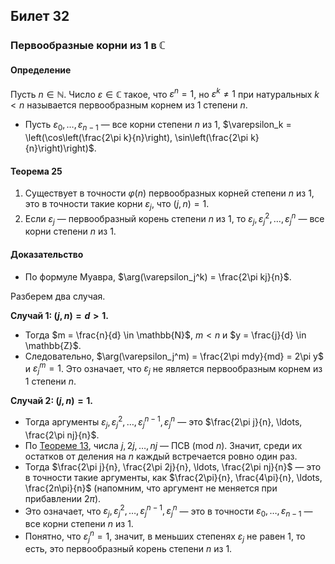 ## Билет 32

### Первообразные корни из 1 в $\mathbb{C}$

#### Определение

Пусть $n \in \mathbb{N}$. Число $\varepsilon \in \mathbb{C}$ такое, что $\varepsilon^n = 1$, но $\varepsilon^k \neq 1$ при натуральных $k < n$ называется первообразным корнем из 1 степени $n$.

- Пусть $\varepsilon_0, \ldots, \varepsilon_{n-1}$ — все корни степени $n$ из 1, $\varepsilon_k = \left(\cos\left(\frac{2\pi k}{n}\right), \sin\left(\frac{2\pi k}{n}\right)\right)$.

#### Теорема 25

1. Существует в точности $\varphi(n)$ первообразных корней степени $n$ из 1, это в точности такие корни $\varepsilon_j$, что $(j, n) = 1$.
2. Если $\varepsilon_j$ — первообразный корень степени $n$ из 1, то $\varepsilon_j, \varepsilon_j^2, \ldots, \varepsilon_j^n$ — все корни степени $n$ из 1.

#### Доказательство

- По формуле Муавра, $\arg(\varepsilon_j^k) = \frac{2\pi kj}{n}$.

Разберем два случая.

**Случай 1: $(j, n) = d > 1$.**

- Тогда $m = \frac{n}{d} \in \mathbb{N}$, $m < n$ и $y = \frac{j}{d} \in \mathbb{Z}$.
- Следовательно, $\arg(\varepsilon_j^m) = \frac{2\pi mdy}{md} = 2\pi y$ и $\varepsilon_j^m = 1$. Это означает, что $\varepsilon_j$ не является первообразным корнем из 1 степени $n$.

**Случай 2: $(j, n) = 1$.**

- Тогда аргументы $\varepsilon_j, \varepsilon_j^2, \ldots, \varepsilon_j^{n-1}, \varepsilon_j^n$ — это $\frac{2\pi j}{n}, \ldots, \frac{2\pi nj}{n}$.
- По [Теореме 13](#Теорема-13), числа $j, 2j, \ldots, nj$ — ПСВ (mod $n$). Значит, среди их остатков от деления на $n$ каждый встречается ровно один раз.
- Тогда $\frac{2\pi j}{n}, \frac{2\pi 2j}{n}, \ldots, \frac{2\pi nj}{n}$ — это в точности такие аргументы, как $\frac{2\pi}{n}, \frac{4\pi}{n}, \ldots, \frac{2n\pi}{n}$ (напомним, что аргумент не меняется при прибавлении $2\pi$).
- Это означает, что $\varepsilon_j, \varepsilon_j^2, \ldots, \varepsilon_j^{n-1}, \varepsilon_j^n$ — это в точности $\varepsilon_0, \ldots, \varepsilon_{n-1}$ — все корни степени $n$ из 1.
- Понятно, что $\varepsilon_j^n = 1$, значит, в меньших степенях $\varepsilon_j$ не равен 1, то есть, это первообразный корень степени $n$ из 1.

